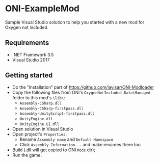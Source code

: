# ONI-ExampleMod
Sample Visual Studio solution to help you started with a new mod for Oxygen not Included.

Requirements
------------
* .NET Framework 3.5
* Visual Studio 2017

Getting started
---------------
* Do the "Installation" part of https://github.com/javisar/ONI-Modloader
* Copy the following files from ONI's `OxygenNotIncluded_Data\Managed` folder to this mod's `\lib\`:
   * `Assembly-CSharp.dll`
   * `Assembly-CSharp-firstpass.dll`
   * `Assembly-UnityScript-firstpass.dll`
   * `UnityEngine.dll`
   * `UnityEngine.UI.dll`
* Open solution in Visual Studio
* Open project's `Properties`:
   * Rename `Assembly name` and `Default Namespace`
   * Click `Assembly Information...` and make renames there too
* Build (.dll will get copied to ONI `Mods` dir);
* Run the game.
